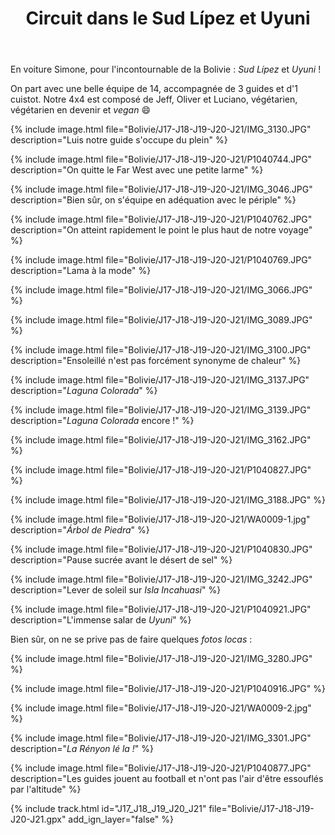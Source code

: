 ﻿---
title: "Circuit dans le Sud Lípez et Uyuni"
permalink: /Bolivie/J17-J18-J19-J20-J21/
sidebar:
  nav: "bolivie"
enable_tracks: true
---

En voiture Simone, pour l'incontournable de la Bolivie : *Sud Lípez* et *Uyuni* !

On part avec une belle équipe de 14, accompagnée de 3 guides et d'1 cuistot.
Notre 4x4 est composé de Jeff, Oliver et Luciano, végétarien, végétarien en devenir et *vegan* :smile:

{% include image.html file="Bolivie/J17-J18-J19-J20-J21/IMG_3130.JPG" description="Luis notre guide s'occupe du plein" %}

{% include image.html file="Bolivie/J17-J18-J19-J20-J21/P1040744.JPG" description="On quitte le Far West avec une petite larme" %}

{% include image.html file="Bolivie/J17-J18-J19-J20-J21/IMG_3046.JPG" description="Bien sûr, on s'équipe en adéquation avec le périple" %}

{% include image.html file="Bolivie/J17-J18-J19-J20-J21/P1040762.JPG" description="On atteint rapidement le point le plus haut de notre voyage" %}

{% include image.html file="Bolivie/J17-J18-J19-J20-J21/P1040769.JPG" description="Lama à la mode" %}

{% include image.html file="Bolivie/J17-J18-J19-J20-J21/IMG_3066.JPG" %}

{% include image.html file="Bolivie/J17-J18-J19-J20-J21/IMG_3089.JPG" %}

{% include image.html file="Bolivie/J17-J18-J19-J20-J21/IMG_3100.JPG" description="Ensoleillé n'est pas forcément synonyme de chaleur" %}

{% include image.html file="Bolivie/J17-J18-J19-J20-J21/IMG_3137.JPG" description="*Laguna Colorada*" %}

{% include image.html file="Bolivie/J17-J18-J19-J20-J21/IMG_3139.JPG" description="*Laguna Colorada* encore !" %}

{% include image.html file="Bolivie/J17-J18-J19-J20-J21/IMG_3162.JPG" %}

{% include image.html file="Bolivie/J17-J18-J19-J20-J21/P1040827.JPG" %}

{% include image.html file="Bolivie/J17-J18-J19-J20-J21/IMG_3188.JPG" %}

{% include image.html file="Bolivie/J17-J18-J19-J20-J21/WA0009-1.jpg" description="*Árbol de Piedra*" %}

{% include image.html file="Bolivie/J17-J18-J19-J20-J21/P1040830.JPG" description="Pause sucrée avant le désert de sel" %}

{% include image.html file="Bolivie/J17-J18-J19-J20-J21/IMG_3242.JPG" description="Lever de soleil sur *Isla Incahuasi*" %}

{% include image.html file="Bolivie/J17-J18-J19-J20-J21/P1040921.JPG" description="L'immense salar de *Uyuni*" %}

Bien sûr, on ne se prive pas de faire quelques *fotos locas* :

{% include image.html file="Bolivie/J17-J18-J19-J20-J21/IMG_3280.JPG" %}

{% include image.html file="Bolivie/J17-J18-J19-J20-J21/P1040916.JPG" %}

{% include image.html file="Bolivie/J17-J18-J19-J20-J21/WA0009-2.jpg" %}

{% include image.html file="Bolivie/J17-J18-J19-J20-J21/IMG_3301.JPG" description="*La Rényon lé la !*" %}

{% include image.html file="Bolivie/J17-J18-J19-J20-J21/P1040877.JPG" description="Les guides jouent au football et n'ont pas l'air d'être essouflés par l'altitude" %}

{% include track.html id="J17_J18_J19_J20_J21" file="Bolivie/J17-J18-J19-J20-J21.gpx" add_ign_layer="false" %}
